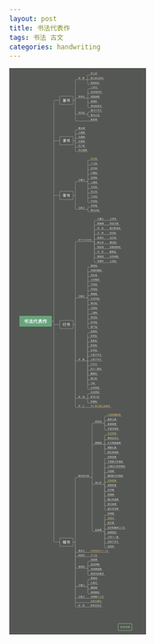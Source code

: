 ```yaml
---
layout: post
title: 书法代表作
tags: 书法 古文
categories: handwriting
---
```


<!-- more -->

![书法代表作](https://raw.githubusercontent.com/ydzydzydz/blogphoto/master/shufa/shufa.jpg)
